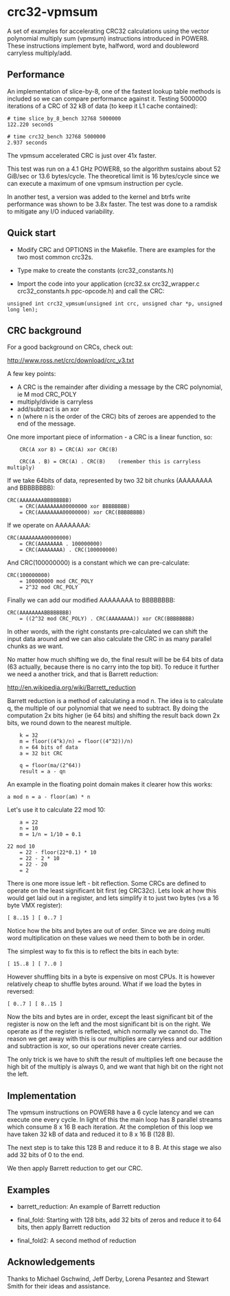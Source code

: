 crc32-vpmsum
============

A set of examples for accelerating CRC32 calculations using the vector
polynomial multiply sum (vpmsum) instructions introduced in POWER8. These
instructions implement byte, halfword, word and doubleword carryless
multiply/add.

Performance
-----------

An implementation of slice-by-8, one of the fastest lookup table methods
is included so we can compare performance against it. Testing 5000000
iterations of a CRC of 32 kB of data (to keep it L1 cache contained):

```
# time slice_by_8_bench 32768 5000000
122.220 seconds

# time crc32_bench 32768 5000000
2.937 seconds
```

The vpmsum accelerated CRC is just over 41x faster.

This test was run on a 4.1 GHz POWER8, so the algorithm sustains about
52 GiB/sec or 13.6 bytes/cycle. The theoretical limit is 16 bytes/cycle
since we can execute a maximum of one vpmsum instruction per cycle.

In another test, a version was added to the kernel and btrfs write
performance was shown to be 3.8x faster. The test was done to a ramdisk
to mitigate any I/O induced variability.

Quick start
-----------

- Modify CRC and OPTIONS in the Makefile. There are examples for the two most
  common crc32s.

- Type make to create the constants (crc32_constants.h)

- Import the code into your application (crc32.sx crc32_wrapper.c
  crc32_constants.h ppc-opcode.h) and call the CRC:

```
unsigned int crc32_vpmsum(unsigned int crc, unsigned char *p, unsigned long len);
```

CRC background
--------------

For a good background on CRCs, check out:

http://www.ross.net/crc/download/crc_v3.txt

A few key points:

- A CRC is the remainder after dividing a message by the CRC polynomial,
  ie M mod CRC_POLY
- multiply/divide is carryless
- add/subtract is an xor
- n (where n is the order of the CRC) bits of zeroes are appended to the
  end of the message.

One more important piece of information - a CRC is a linear function, so:

```
	CRC(A xor B) = CRC(A) xor CRC(B)

	CRC(A . B) = CRC(A) . CRC(B)	(remember this is carryless multiply)
```

If we take 64bits of data, represented by two 32 bit chunks (AAAAAAAA
and BBBBBBBB):

```
CRC(AAAAAAAABBBBBBBB)
	= CRC(AAAAAAAA00000000 xor BBBBBBBB)
	= CRC(AAAAAAAA00000000) xor CRC(BBBBBBBB)
```

If we operate on AAAAAAAA:

```
CRC(AAAAAAAA00000000)
	= CRC(AAAAAAAA . 100000000)
	= CRC(AAAAAAAA) . CRC(100000000)
```

And CRC(100000000) is a constant which we can pre-calculate:

```
CRC(100000000)
	= 100000000 mod CRC_POLY
	= 2^32 mod CRC_POLY
```

Finally we can add our modified AAAAAAAA to BBBBBBBB:

```
CRC(AAAAAAAABBBBBBBB)
	= ((2^32 mod CRC_POLY) . CRC(AAAAAAAA)) xor CRC(BBBBBBBB)
```

In other words, with the right constants pre-calculated we can shift the
input data around and we can also calculate the CRC in as many parallel
chunks as we want.

No matter how much shifting we do, the final result will be be 64 bits of
data (63 actually, because there is no carry into the top bit). To reduce
it further we need a another trick, and that is Barrett reduction:

http://en.wikipedia.org/wiki/Barrett_reduction

Barrett reduction is a method of calculating a mod n. The idea is to
calculate q, the multiple of our polynomial that we need to subtract. By
doing the computation 2x bits higher (ie 64 bits) and shifting the
result back down 2x bits, we round down to the nearest multiple.

```
	k = 32
	m = floor((4^k)/n) = floor((4^32))/n)
	n = 64 bits of data
	a = 32 bit CRC

	q = floor(ma/(2^64))
	result = a - qn
```

An example in the floating point domain makes it clearer how this works:

```
a mod n = a - floor(am) * n
```

Let's use it to calculate 22 mod 10:

```
	a = 22
	n = 10
	m = 1/n = 1/10 = 0.1

22 mod 10
	= 22 - floor(22*0.1) * 10
	= 22 - 2 * 10
	= 22 - 20
	= 2
```

There is one more issue left - bit reflection. Some CRCs are defined to
operate on the least significant bit first (eg CRC32c). Lets look at
how this would get laid out in a register, and lets simplify it to just
two bytes (vs a 16 byte VMX register):

    [ 8..15 ] [ 0..7 ]

Notice how the bits and bytes are out of order. Since we are doing
multi word multiplication on these values we need them to both be
in order.

The simplest way to fix this is to reflect the bits in each byte:

    [ 15..8 ] [ 7..0 ]

However shuffling bits in a byte is expensive on most CPUs. It is
however relatively cheap to shuffle bytes around. What if we load
the bytes in reversed:

    [ 0..7 ] [ 8..15 ]

Now the bits and bytes are in order, except the least significant bit
of the register is now on the left and the most significant bit is on the
right. We operate as if the register is reflected, which normally we
cannot do. The reason we get away with this is our multiplies are carryless
and our addition and subtraction is xor, so our operations never create
carries.

The only trick is we have to shift the result of multiplies left one
because the high bit of the multiply is always 0, and we want that high bit
on the right not the left.

Implementation
--------------

The vpmsum instructions on POWER8 have a 6 cycle latency and we can
execute one every cycle. In light of this the main loop has 8 parallel
streams which consume 8 x 16 B each iteration. At the completion of this
loop we have taken 32 kB of data and reduced it to 8 x 16 B (128 B).

The next step is to take this 128 B and reduce it to 8 B. At this stage
we also add 32 bits of 0 to the end.

We then apply Barrett reduction to get our CRC.

Examples
--------
- barrett_reduction: An example of Barrett reduction

- final_fold: Starting with 128 bits, add 32 bits of zeros and reduce it to
  64 bits, then apply Barrett reduction

- final_fold2: A second method of reduction

Acknowledgements
----------------

Thanks to Michael Gschwind, Jeff Derby, Lorena Pesantez and Stewart Smith
for their ideas and assistance.
